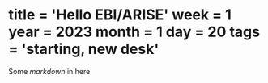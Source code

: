 title = 'Hello EBI/ARISE'
week = 1
year = 2023
month = 1
day = 20
tags = 'starting, new desk'
===
Some *markdown* in here